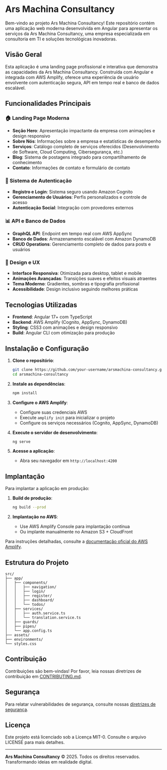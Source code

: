 # Ars Machina Consultancy

Bem-vindo ao projeto Ars Machina Consultancy! Este repositório contém uma aplicação web moderna desenvolvida em Angular para apresentar os serviços da Ars Machina Consultancy, uma empresa especializada em consultoria em TI e soluções tecnológicas inovadoras.

## Visão Geral

Esta aplicação é uma landing page profissional e interativa que demonstra as capacidades da Ars Machina Consultancy. Construída com Angular e integrada com AWS Amplify, oferece uma experiência de usuário envolvente com autenticação segura, API em tempo real e banco de dados escalável.

## Funcionalidades Principais

### 🏠 Landing Page Moderna
- **Seção Hero**: Apresentação impactante da empresa com animações e design responsivo
- **Sobre Nós**: Informações sobre a empresa e estatísticas de desempenho
- **Serviços**: Catálogo completo de serviços oferecidos (Desenvolvimento de Software, Cloud Computing, Cibersegurança, etc.)
- **Blog**: Sistema de postagens integrado para compartilhamento de conhecimento
- **Contato**: Informações de contato e formulário de contato

### 🔐 Sistema de Autenticação
- **Registro e Login**: Sistema seguro usando Amazon Cognito
- **Gerenciamento de Usuários**: Perfis personalizados e controle de acesso
- **Autenticação Social**: Integração com provedores externos

### 📊 API e Banco de Dados
- **GraphQL API**: Endpoint em tempo real com AWS AppSync
- **Banco de Dados**: Armazenamento escalável com Amazon DynamoDB
- **CRUD Operations**: Gerenciamento completo de dados para posts e usuários

### 🎨 Design e UX
- **Interface Responsiva**: Otimizada para desktop, tablet e mobile
- **Animações Avançadas**: Transições suaves e efeitos visuais atraentes
- **Tema Moderno**: Gradientes, sombras e tipografia profissional
- **Acessibilidade**: Design inclusivo seguindo melhores práticas

## Tecnologias Utilizadas

- **Frontend**: Angular 17+ com TypeScript
- **Backend**: AWS Amplify (Cognito, AppSync, DynamoDB)
- **Styling**: CSS3 com animações e design responsivo
- **Build**: Angular CLI com otimização para produção

## Instalação e Configuração

1. **Clone o repositório**:
   ```bash
   git clone https://github.com/your-username/arsmachina-consultancy.git
   cd arsmachina-consultancy
   ```

2. **Instale as dependências**:
   ```bash
   npm install
   ```

3. **Configure o AWS Amplify**:
   - Configure suas credenciais AWS
   - Execute `amplify init` para inicializar o projeto
   - Configure os serviços necessários (Cognito, AppSync, DynamoDB)

4. **Execute o servidor de desenvolvimento**:
   ```bash
   ng serve
   ```

5. **Acesse a aplicação**:
   - Abra seu navegador em `http://localhost:4200`

## Implantação

Para implantar a aplicação em produção:

1. **Build de produção**:
   ```bash
   ng build --prod
   ```

2. **Implantação no AWS**:
   - Use AWS Amplify Console para implantação contínua
   - Ou implante manualmente no Amazon S3 + CloudFront

Para instruções detalhadas, consulte a [documentação oficial do AWS Amplify](https://docs.amplify.aws/angular/start/quickstart/#deploy-a-fullstack-app-to-aws).

## Estrutura do Projeto

```
src/
├── app/
│   ├── components/
│   │   ├── navigation/
│   │   ├── login/
│   │   ├── register/
│   │   ├── dashboard/
│   │   └── todos/
│   ├── services/
│   │   ├── auth.service.ts
│   │   └── translation.service.ts
│   ├── guards/
│   ├── pipes/
│   └── app.config.ts
├── assets/
├── environments/
└── styles.css
```

## Contribuição

Contribuições são bem-vindas! Por favor, leia nossas diretrizes de contribuição em [CONTRIBUTING.md](CONTRIBUTING.md).

## Segurança

Para relatar vulnerabilidades de segurança, consulte nossas [diretrizes de segurança](CONTRIBUTING.md#security-issue-notifications).

## Licença

Este projeto está licenciado sob a Licença MIT-0. Consulte o arquivo LICENSE para mais detalhes.

---

**Ars Machina Consultancy** © 2025. Todos os direitos reservados.
Transformando ideias em realidade digital.
